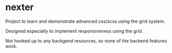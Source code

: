 # nexter

Project to learn and demonstrate advanced css/scss using the grid system.

Designed especially to implement responsiveness using the grid.

Not hooked up to any backgend resources, so none of the backend features work.
